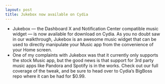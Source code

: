 ```yaml
---
layout: post
title: Jukebox now available on Cydia
---
```

* Jukebox — the Dashboard X and Notification Center compatible music widget — is now available for download on Cydia. As you no doubt saw in our walkthrough, Jukebox is an awesome music widget that can be used to directly manipulate your Music app from the convenience of your Home screen.
* One of my complaints with Jukebox was that it currently only supports the stock Music app, but the good news is that support for 3rd party music apps like Pandora and Spotify is in the works. Check out our full coverage of the tweak, and be sure to head over to Cydia’s BigBoss repo where it can be had for $0.99.

